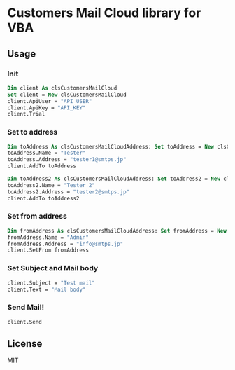 # Customers Mail Cloud library for VBA

## Usage

### Init

```vb
Dim client As clsCustomersMailCloud
Set client = New clsCustomersMailCloud
client.ApiUser = "API_USER"
client.ApiKey = "API_KEY"
client.Trial
```

### Set to address

```vb
Dim toAddress As clsCustomersMailCloudAddress: Set toAddress = New clsCustomersMailCloudAddress
toAddress.Name = "Tester"
toAddress.Address = "tester1@smtps.jp"
client.AddTo toAddress

Dim toAddress2 As clsCustomersMailCloudAddress: Set toAddress2 = New clsCustomersMailCloudAddress
toAddress2.Name = "Tester 2"
toAddress2.Address = "tester2@smtps.jp"
client.AddTo toAddress2
```

### Set from address

```vb
Dim fromAddress As clsCustomersMailCloudAddress: Set fromAddress = New clsCustomersMailCloudAddress
fromAddress.Name = "Admin"
fromAddress.Address = "info@smtps.jp"
client.SetFrom fromAddress
```

### Set Subject and Mail body

```vb
client.Subject = "Test mail"
client.Text = "Mail body"
```

### Send Mail!

```vb
client.Send
```

## License

MIT
